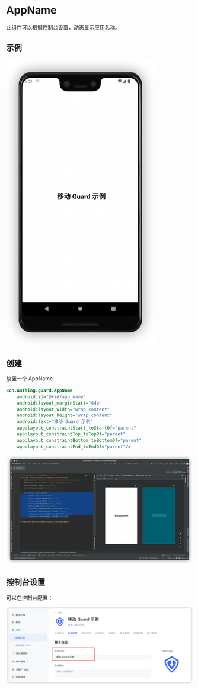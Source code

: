 # AppName

<LastUpdated/>

此组件可以根据控制台设置，动态显示应用名称。

## 示例

<img src="./../images/app_name.png" alt="drawing" width="400"/>

## 创建

放置一个 AppName

```xml
<cn.authing.guard.AppName
    android:id="@+id/app_name"
    android:layout_marginStart="8dp"
    android:layout_width="wrap_content"
    android:layout_height="wrap_content"
    android:text="移动 Guard 示例"
    app:layout_constraintStart_toStartOf="parent"
    app:layout_constraintTop_toTopOf="parent"
    app:layout_constraintBottom_toBottomOf="parent"
    app:layout_constraintEnd_toEndOf="parent"/>
```

![](./../images/app_name2.png)

## 控制台设置

可以在控制台配置：

![](./../images/app_name3.png)
